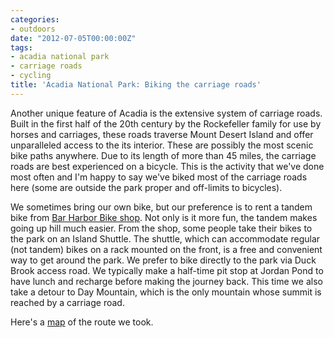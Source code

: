 ```yaml
---
categories:
- outdoors
date: "2012-07-05T00:00:00Z"
tags:
- acadia national park
- carriage roads
- cycling
title: 'Acadia National Park: Biking the carriage roads'
---
```

Another unique feature of Acadia is the extensive system of carriage roads.  Built in the first half of the 20th century by the Rockefeller family for use by horses and carriages, these roads traverse Mount Desert Island and offer unparalleled access to the its interior.  These are possibly the most scenic bike paths anywhere. Due to its length of more than 45 miles, the carriage roads are best experienced on a bicycle. This is the activity that we've done most often and I'm happy to say we've biked most of the carriage roads here (some are outside the park proper and off-limits to bicycles).

We sometimes bring our own bike, but our preference is to rent a tandem bike from [Bar Harbor Bike shop](www.barharborbike.com).  Not only is it more fun, the tandem makes going up hill much easier.  From the shop, some people take their bikes to the park on an Island Shuttle. The shuttle, which can accommodate regular (not tandem) bikes on a rack mounted on the front, is a free and convenient way to get around the park.  We prefer to bike directly to the park via Duck Brook access road.  We typically make a half-time pit stop at Jordan Pond to have lunch and recharge before making the journey back.  This time we also take a detour to Day Mountain, which is the only mountain whose summit is reached by a carriage road.

Here's a [map](https://maps.google.com/maps/ms?msid=214490968088440958659.0004c4200155b511f3874&msa=0&ll=44.340425,-68.243294&spn=0.119212,0.127201) of the route we took.
